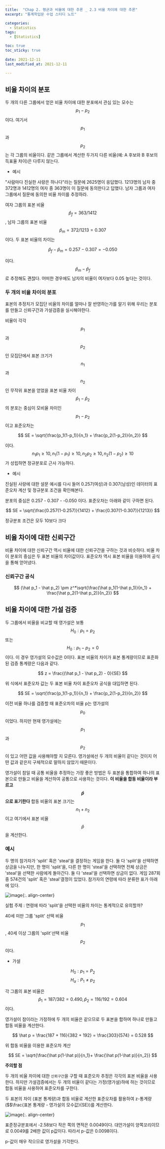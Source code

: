 ```yaml
---
title:  "Chap 2. 평균과 비율에 대한 추론 _ 2.3 비율 차이에 대한 추론" 
excerpt: "통계학입문 수업 스터디 노트"

categories:
  - Statistics
tags:
  - [Statistics]

toc: true
toc_sticky: true
 
date: 2021-12-11
last_modified_at: 2021-12-11

---
```


## 비율 차이의 분포

두 개의 다른 그룹에서 얻은 비율 차이에 대한 분포에서 관심 있는 모수는 $$p_1 - p_2$$이다. 여기서 $$p_1$$과 $$p_2$$는 각 그룹의 비율이다. 같은 그룹에서 계산한 두가지 다른 비율(예: A 후보와 B 후보의 득표율 차이)은 다루지 않는다.

* 예시 

"사람마다 진실한 사랑은 하나다"라는 질문에 2625명이 응답했다. 1213명의 남자 중 372명과 1412명의 여자 중 363명이 이 질문에 동의한다고 답했다. 남자 그룹과 여자 그룹에서 질문에 동의한 비율 차이를 추정하라.

여자 그룹의 표본 비율 $$\hat p_f = 363/1412 $$, 남자 그룹의 표본 비율 $$\hat p_m = 372/1213 = 0.307$$이다. 두 표본 비율의 차이는 

$$
\hat p_f - \hat p_m = 0.257 - 0.307 = -0.050
$$

이다. $$\hat p_m - \hat p_f$$로 추정해도 괜찮다. 어떠한 경우에도 남자의 비율이 여자보다 0.05 높다는 것이다. 

### 두 개의 비율 차이의 분포 

표본의 추정치가 모집단 비율의 차이를 얼마나 잘 반영하는가를 알기 위해 우리는 분포를 만들고 신뢰구간과 가설검증을 실시해야한다. 

비율이 각각 $$p_1$$과 $$p_2$$인 모집단에서 표본 크기가 $$n_1$$과 $$n_2$$인 무작위 표본을 얻었을  표본 비율 차이 $$\hat p_1 − \hat p_2$$의 분포는 중심이 모비율 차이인 $$p_1 − p_2$$이고 표준오차는

$$
SE = \sqrt{\frac{p_1(1-p_1)}{n_1} + \frac{p_2(1-p_2)}{n_2}}
$$

이다. $$n_1p_1 \geq 10, n_1(1-p_1) \geq 10, n_2p_2 \geq 10, n_2(1-p_2) \geq 10$$가 성립하면 정규분포로 근사 가능하다. 

* 예시 

진실된 사랑에 대한 설문 예시를 다시 들어 0.257(여성)과 0.307(남성)인 데이터의 표준오차 계산 및 정규분포 조건을 확인해본다. 

분포의 중심은 0.257 - 0.307 - -0.050 이다. 표준오차는 아래와 같이 구하면 된다.

$$
SE = \sqrt{\frac{0.257(1-0.257)}{1412} + \frac{0.307(1-0.307)}{1213}}
$$

정규분포 조건은 모두 10보다 크다

## 비율 차이에 대한 신뢰구간

비율 차이에 대한 신뢰구간 역시 비율에 대한 신뢰구간을 구하는 것과 비슷하다. 비율 차이 분포의 중심은 두 표본 비율의 차이값이다. 표준오차 역시 표본 비율을 이용하여 공식을 통해 얻어냈다. 

### 신뢰구간 공식 

$$
(\hat p_1 - \hat p_2) \pm z^*\sqrt{\frac{\hat p_1(1-\hat p_1)}{n_1} + \frac{\hat p_2(1-\hat p_2)}{n_2}}
$$

## 비율 차이에 대한 가설 검증 

두 그룹에서 비율을 비교할 때 영가설은 보통 $$ H_0 : p_1 = p_2 $$ 또는 $$H_0 : p_1 - p_2 = 0$$이다. 이 경우 영가설의 모수값은 0이다. 표본 비율의 차이가 표본 통계량이므로 표준화된 검증 통계량은 다음과 같다. 

$$
z = \frac{(\hat p_1 - \hat p_2) - 0}{SE}
$$

위 식에서 표준오차 값는 두 표본 비율 차이 표준오차 공식을 대입하면 된다. 

$$
SE = \sqrt{\frac{p_1(1-p_1)}{n_1} + \frac{p_2(1-p_2)}{n_2}}
$$

이전 비율 하나를 검증할 때 표준오차의 비율 p는 영가설의 $$p_0$$이었다. 하지만 현재 영가설에는 $$p_1$$과 $$p_2$$이 있고 어떤 값을 사용해야할 지 모른다. 영가설에선 두 개의 비율이 같다는 것이지 어떤 값과 같은지 구체적으로 말하지 않았기 때문이다. 

영가설이 참일 때 공통 비율을 추정하는 가장 좋은 방법은 두 표본을 통합하여 하나의 표본으로 만들고 비율을 계산하여 공통으로 사용하는 것이다. **이 비율을 합동 비율이라 부르고 $$\hat p$$으로 표기한다** 합동 비율의 표본 크기는 $$n_1 + n_2$$이고 여기에서 표본 비율 $$\hat p$$을 계산한다.  

### 예시

두 명의 참가자가 'split' 혹은 'steal'을 결정하는 게임을 한다. 둘 다 'split'을 선택하면 상금을 나누지만, 한 명이 'split'을, 다른 한 명이 'steal'을 선택하면 전체 상금은 'steal'을 선택한 사람에게 돌아간다. 둘 다 'steal'을 선택하면 상금이 없다. 게임 287회 중 574건의 'split' 혹은 'steal'결정이 있었다. 참가자의 연령에 따라 분류한 표가 아래에 있다. 

![image](https://user-images.githubusercontent.com/67791317/145676719-045ee622-e073-4cb5-8998-f5bb813f8585.png){:. align-center}


실험 주제 : 연령에 따라 'split'을 선택한 비율의 차이는 통계적으로 유의할까?

40세 미만 그룹 'split' 선택 비율 $$p_1$$, 40세 이상 그룹의 'split'선택 비율 $$p_2$$이다. 

* 가설

$$H_0 : p_1 = P_2$$
$$H_\alpha : P_1 \neq p_2$$

각 그룹의 표본 비율은 $$\hat p_1 = 187/382 = 0.490, \hat p_2 = 116/192 = 0.604$$이다. 

영가설이 참이라는 가정하에 두 개의 비율은 같으므로 두 표본을 합하여 하나로 만들고 합동 비율을 계산한다. 

$$
\hat p = \frac{187 + 116}{382 + 192} = \frac{303}{574} = 0.528
$$

위 합동 비율을 이용한 표준오차 계산 

$$
SE = \sqrt{\frac{\hat p(1-\hat p)}{n_1}+ \frac{\hat p(1-\hat p)}{n_2}}
$$

**주의할 점**

두 개의 비율 차이에 대한 `신뢰구간`을 구할 때 표준오차 추정은 각각의 표본 비율을 사용한다. 하지만 가설검증에서는 두 개의 비율이 같다는 가정(영가설)하에 하는 것이므로 합동 비율을 사용하여 표준오차를 구한다. 

두 표본의 차이 (표본 통계량)과 합동 비율로 계산한 표준오차를 활용하여 z-통계량 ($$\frac{표본 통계량 - 영가설의 모수값}{SE})를 계산한다. 

![image](https://user-images.githubusercontent.com/67791317/145677074-d356fa2b-407b-4088-b25d-ae906ac69211.png){:. align-center}

표준정규분포에서 -2.58보다 작은 쪽의 면적은 0.0049이다. 대안가설이 양쪽꼬리이므로 0.0049를 2배한 값이 p값이다. 따라서 p-값은 0.0098이다. 

p-값이 매우 작으므로 영가설을 기각한다. 


